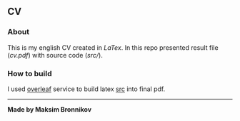 ## CV

### About

This is my english CV created in *LaTex*. In this repo presented result file (*cv.pdf*) with source code (*src/*).

### How to build

I used [overleaf](https://www.overleaf.com) service to build latex [src](src) into final pdf.

------------------

**Made by Maksim Bronnikov**
